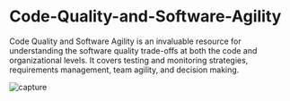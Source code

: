 # Code-Quality-and-Software-Agility
Code Quality and Software Agility is an invaluable resource for understanding the software quality trade-offs at both the code and organizational levels. It covers testing and monitoring strategies, requirements management, team agility, and decision making.

![capture](https://cloud.githubusercontent.com/assets/23619819/24940296/3d38b8fa-1f10-11e7-9ae3-49b0751b390c.PNG)
